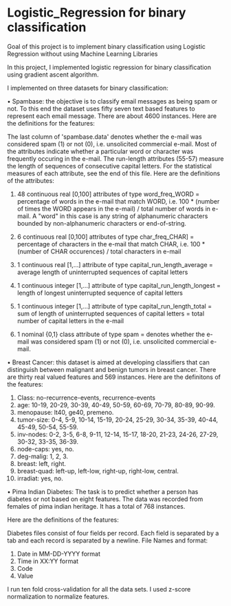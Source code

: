 # Logistic_Regression for binary classification
Goal of this project is to implement binary classification using Logistic  Regression without using Machine Learning Libraries

In this project, I implemented logistic regression for binary classification using gradient ascent algorithm.

I implemented on three datasets for binary classification:

• Spambase: the objective is to classify email messages as being spam or not. To this end the
dataset uses fifty seven text based features to represent each email message. There are about
4600 instances. Here are the definitions for the features:

The last column of 'spambase.data' denotes whether the e-mail was considered spam (1) or not (0), i.e. unsolicited commercial e-mail. Most of the attributes indicate whether a particular word or character was frequently occuring in the e-mail. The run-length attributes (55-57) measure the length of sequences of consecutive capital letters. For the statistical measures of each attribute, see the end of this file. Here are the definitions of the attributes: 

1. 48 continuous real [0,100] attributes of type word_freq_WORD 
= percentage of words in the e-mail that match WORD, i.e. 100 * (number of times the WORD appears in the e-mail) / total number of words in e-mail. A "word" in this case is any string of alphanumeric characters bounded by non-alphanumeric characters or end-of-string. 

2. 6 continuous real [0,100] attributes of type char_freq_CHAR] 
= percentage of characters in the e-mail that match CHAR, i.e. 100 * (number of CHAR occurences) / total characters in e-mail 
3. 1 continuous real [1,...] attribute of type capital_run_length_average 
= average length of uninterrupted sequences of capital letters 

4. 1 continuous integer [1,...] attribute of type capital_run_length_longest 
= length of longest uninterrupted sequence of capital letters 

5. 1 continuous integer [1,...] attribute of type capital_run_length_total 
= sum of length of uninterrupted sequences of capital letters 
= total number of capital letters in the e-mail 

6. 1 nominal {0,1} class attribute of type spam 
= denotes whether the e-mail was considered spam (1) or not (0), i.e. unsolicited commercial e-mail. 

• Breast Cancer: this dataset is aimed at developing classifiers that can distinguish between
malignant and benign tumors in breast cancer. There are thirty real valued features and 569
instances. Here are the definitons of the features: 

1. Class: no-recurrence-events, recurrence-events 
2. age: 10-19, 20-29, 30-39, 40-49, 50-59, 60-69, 70-79, 80-89, 90-99. 
3. menopause: lt40, ge40, premeno. 
4. tumor-size: 0-4, 5-9, 10-14, 15-19, 20-24, 25-29, 30-34, 35-39, 40-44, 45-49, 50-54, 55-59. 
5. inv-nodes: 0-2, 3-5, 6-8, 9-11, 12-14, 15-17, 18-20, 21-23, 24-26, 27-29, 30-32, 33-35, 36-39. 
6. node-caps: yes, no. 
7. deg-malig: 1, 2, 3. 
8. breast: left, right. 
9. breast-quad: left-up, left-low, right-up,	right-low, central. 
10. irradiat:	yes, no.

• Pima Indian Diabetes: The task is to predict whether a person has diabetes or not based
on eight features. The data was recorded from females of pima indian heritage. It has a total
of 768 instances.

Here are the definitions of the features:

Diabetes files consist of four fields per record. Each field is separated by a tab and each record is separated by a newline. File Names and format: 

1.  Date in MM-DD-YYYY format 
2.  Time in XX:YY format 
3. Code 
4. Value

I run ten fold cross-validation for all the data sets. I used z-score normalization to normalize features.
